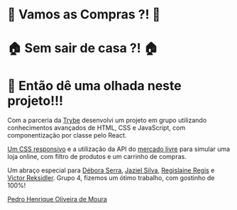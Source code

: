# :shopping_cart: Vamos as Compras ?! :shopping_cart:
# :house: Sem sair de casa ?! :house:
# :monocle_face: Então dê uma olhada neste projeto!!!


Com a parceria da [Trybe](https://www.betrybe.com/) desenvolvi um projeto em grupo utilizando conhecimentos avançados de HTML, CSS e JavaScript, com componentização por classe pelo React. 

[Um CSS responsivo](https://github.com/PedroHOM16/loja-online-frontend/blob/main/project-front-master-responsive.gif) e a utilização da API do [mercado livre](https://api.mercadolibre.com/sites/MLB/categories) para simular uma loja online, com filtro de produtos e um carrinho de compras.

Um abraço especial para [Débora Serra](https://github.com/DeboraSerra), [Jaziel Silva](https://github.com/Jazyel99), [Regislaine Regis](https://github.com/RegislaineRegis) e [Victor Reksidler](https://github.com/vbreksidler). Grupo 4, fizemos um ótimo trabalho, com gostinho de 100%!

[Pedro Henrique Oliveira de Moura](pedrohom16.github.io)

